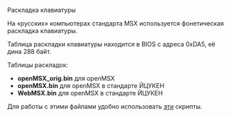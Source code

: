 Раскладка клавиатуры

На «русских» компьютерах стандарта MSX используется фонетическая раскладка клавиатуры.

Таблица раскладки клавиатуры находится в BIOS с адреса 0xDA5, её дина 288 байт.

Таблицы раскладок:
- **openMSX_orig.bin** для openMSX
- **openMSX.bin**      для openMSX в стандарте ЙЦУКЕН
- **WebMSX.bin**       для openMSX в стандарте ЙЦУКЕН

Для работы с этими файлами удобно использовать [эти](https://github.com/mr-GreyWolf/MSX-Russian-text-to-UTF-8-converter/tree/master/tools) скрипты.

